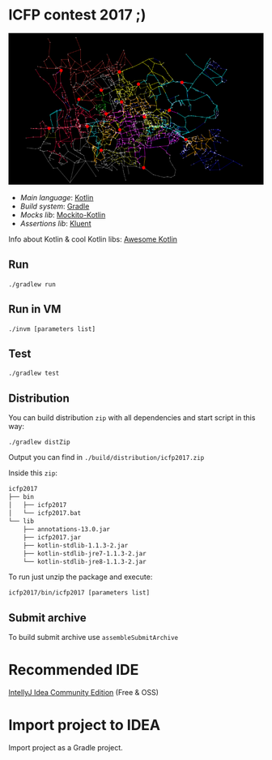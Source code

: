 # ICFP contest 2017 ;)
![image](https://github.com/PaulTaykalo/icfp-2017/blob/master/images/graph.png)

- *Main language*: [Kotlin](https://try.kotlinlang.org/)
- *Build system*: [Gradle](https://guides.gradle.org/creating-new-gradle-builds/)
- *Mocks lib*: [Mockito-Kotlin](https://github.com/nhaarman/mockito-kotlin)
- *Assertions lib*: [Kluent](https://github.com/MarkusAmshove/Kluent)

Info about Kotlin & cool Kotlin libs: [Awesome Kotlin](https://kotlin.link/)

## Run
```
./gradlew run
```

## Run in VM
```
./invm [parameters list]
```

## Test
```
./gradlew test
```

## Distribution
You can build distribution `zip` with all dependencies and start script in this way:
```
./gradlew distZip
```

Output you can find in `./build/distribution/icfp2017.zip`

Inside this `zip`:
```
icfp2017
├── bin
│   ├── icfp2017
│   └── icfp2017.bat
└── lib
    ├── annotations-13.0.jar
    ├── icfp2017.jar
    ├── kotlin-stdlib-1.1.3-2.jar
    ├── kotlin-stdlib-jre7-1.1.3-2.jar
    └── kotlin-stdlib-jre8-1.1.3-2.jar
```

To run just unzip the package and execute:
```
icfp2017/bin/icfp2017 [parameters list]
```

## Submit archive
To build submit archive use `assembleSubmitArchive`

# Recommended IDE
[IntellyJ Idea Community Edition](https://www.jetbrains.com/idea/download/) (Free & OSS)

# Import project to IDEA
Import project as a Gradle project.
